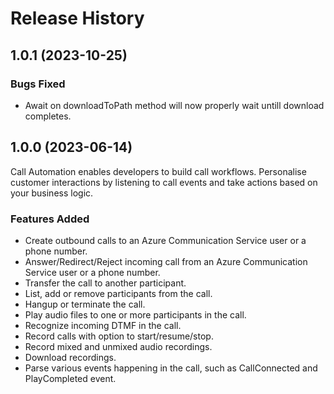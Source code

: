 # Release History

## 1.0.1 (2023-10-25)

### Bugs Fixed
- Await on downloadToPath method will now properly wait untill download completes.

## 1.0.0 (2023-06-14)
Call Automation enables developers to build call workflows. Personalise customer interactions by listening to call events and take actions based on your business logic.

### Features Added
- Create outbound calls to an Azure Communication Service user or a phone number.
- Answer/Redirect/Reject incoming call from an Azure Communication Service user or a phone number.
- Transfer the call to another participant.
- List, add or remove participants from the call.
- Hangup or terminate the call.
- Play audio files to one or more participants in the call.
- Recognize incoming DTMF in the call.
- Record calls with option to start/resume/stop.
- Record mixed and unmixed audio recordings.
- Download recordings.
- Parse various events happening in the call, such as CallConnected and PlayCompleted event.
